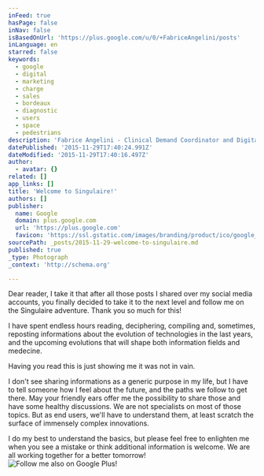 ```yaml
---
inFeed: true
hasPage: false
inNav: false
isBasedOnUrl: 'https://plus.google.com/u/0/+FabriceAngelini/posts'
inLanguage: en
starred: false
keywords:
  - google
  - digital
  - marketing
  - charge
  - sales
  - bordeaux
  - diagnostic
  - users
  - space
  - pedestrians
description: 'Fabrice Angelini - Clinical Demand Coordinator and Digital Marketing Manager in a Medical Diagnostic company '
datePublished: '2015-11-29T17:40:24.991Z'
dateModified: '2015-11-29T17:40:16.497Z'
author:
  - avatar: {}
related: []
app_links: []
title: 'Welcome to Singulaire!'
authors: []
publisher:
  name: Google
  domain: plus.google.com
  url: 'https://plus.google.com'
  favicon: 'https://ssl.gstatic.com/images/branding/product/ico/google_plus_alldp.ico'
sourcePath: _posts/2015-11-29-welcome-to-singulaire.md
published: true
_type: Photograph
_context: 'http://schema.org'

---
```

Dear reader, I take it that after all those posts I shared over my social media accounts, you finally decided to take it to the next level and follow me on the Singulaire adventure. Thank you so much for this!

I have spent endless hours reading, deciphering, compiling and, sometimes, reposting informations about the evolution of technologies in the last years, and the upcoming evolutions that will shape both information fields and medecine. 

Having you read this is just showing me it was not in vain.

I don't see sharing informations as a generic purpose in my life, but I have to tell someone how I feel about the future, and the paths we follow to get there. May your friendly ears offer me the possibility to share those and have some healthy discussions. We are not specialists on most of those topics. But as end users, we'll have to understand them, at least scratch the surface of immensely complex innovations. 

I do my best to understand the basics, but please feel free to enlighten me when you see a mistake or think additional information is welcome. We are all working together for a better tomorrow!
![Follow me also on Google Plus!](https://lh3.googleusercontent.com/NXYYnGsxtnLRI-21tLwyaxhioU483r_yh6KrW7N-hGI=s630-fcrop64=1,006f263cff8ffc1b)